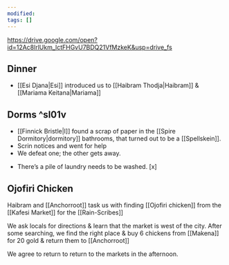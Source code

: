```yaml
---
modified: 
tags: []
---
```

https://drive.google.com/open?id=12Ac8lrlUkm_lctFHGvU7BDQ21VfMzkeK&usp=drive_fs
## Dinner
* [[Esi Djana|Esi]]  introduced us to [[Haibram Thodja|Haibram]] & [[Mariama Keitana|Mariama]]
## Dorms ^sl01v
- [[Finnick Bristle|I]] found a scrap of paper in the [[Spire Dormitory|dormitory]] bathrooms, that turned out to be a [[Spellskein]].
- Scrin notices and went for help
- We defeat one; the other gets away.
* There’s a pile of laundry needs to be washed. [x] 
## Ojofiri Chicken
Haibram and [[Anchorroot]] task us with finding [[Ojofiri chicken]] from the [[Kafesi Market]] for the [[Rain-Scribes]]

We ask locals for directions & learn that the market is west of the city. 
After some searching, we find the right place & buy 6 chickens from [[Makena]] for 20 gold & return them to [[Anchorroot]]

We agree to return to return to the markets in the afternoon.